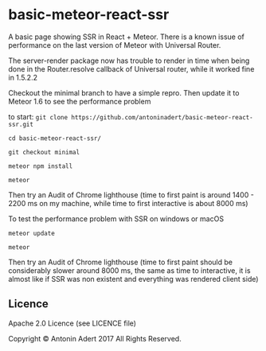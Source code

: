 # basic-meteor-react-ssr
A basic page showing SSR in React + Meteor. There is a known issue of performance on the last version of Meteor with Universal Router.

The server-render package now has trouble to render in time when being done in the Router.resolve callback of Universal router, while it worked fine in 1.5.2.2

Checkout the minimal branch to have a simple repro. Then update it to Meteor 1.6 to see the performance problem

to start:
`git clone https://github.com/antoninadert/basic-meteor-react-ssr.git`

`cd basic-meteor-react-ssr/`

`git checkout minimal`

`meteor npm install`

`meteor`

Then try an Audit of Chrome lighthouse (time to first paint is around 1400 - 2200 ms on my machine, while time to first interactive is about 8000 ms)

To test the performance problem with SSR on windows or macOS

`meteor update`

`meteor`

Then try an Audit of Chrome lighthouse (time to first paint should be considerably slower around 8000 ms, the same as time to interactive, it is almost like if SSR was non existent and everything was rendered client side)

Licence
-------------
Apache 2.0 Licence (see LICENCE file)

Copyright © Antonin Adert 2017 All Rights Reserved.
